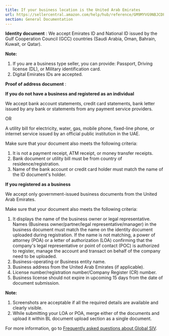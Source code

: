 ```yaml
---
title: If your business location is the United Arab Emirates
url: https://sellercentral.amazon.com/help/hub/reference/GM9MYVG9NBJCDFVT
section: General Documentation
---
```


**Identity document** : We accept Emirates ID and National ID issued by the
Gulf Cooperation Council (GCC) countries (Saudi Arabia, Oman, Bahrain, Kuwait,
or Qatar).

**Note:**  

  1. If you are a business type seller, you can provide: Passport, Driving license (DL), or Military identification card.
  2. Digital Emirates IDs are accepted.

**Proof of address document** :

**If you do not have a business and registered as an individual**

We accept bank account statements, credit card statements, bank letter issued
by any bank or statements from any payment service providers.

OR

A utility bill for electricity, water, gas, mobile phone, fixed-line phone, or
internet service issued by an official public institution in the UAE.

Make sure that your document also meets the following criteria:  

  1. It is not a payment receipt, ATM receipt, or money transfer receipts.
  2. Bank document or utility bill must be from country of residence/registration.
  3. Name of the bank account or credit card holder must match the name of the ID document's holder.

**If you registered as a business**

We accept only government-issued business documents from the United Arab
Emirates.

Make sure that your document also meets the following criteria:  

  1. It displays the name of the business owner or legal representative. Names (Business owner/partner/legal representative/manager) in the business document must match the name on the identity document uploaded during registration. If the name is not matching, a power of attorney (POA) or a letter of authorization (LOA) confirming that the company's legal representative or point of contact (POC) is authorized to register, manage the account and transact on behalf of the company need to be uploaded.
  2. Business-operating or Business entity name.
  3. Business address from the United Arab Emirates (if applicable).
  4. License number/registration number/Company Register (CR) number.
  5. Business license should not expire in upcoming 15 days from the date of document submission.

**Note:**  

  1. Screenshots are acceptable if all the required details are available and clearly visible.
  2. While submitting your LOA or POA, merge either of the documents and upload it within BL document upload section as a single document.

For more information, go to [Frequently asked questions about Global
SIV](/gp/help/G2MJXHQCR62DZSSM).

